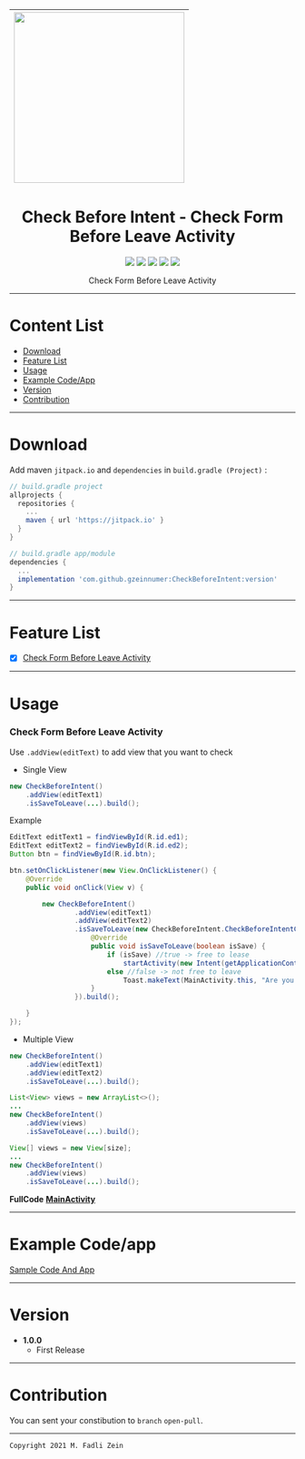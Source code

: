 | <img src="https://github.com/gzeinnumer/AndroidFormValidation/blob/master/preview/example1.gif" width="300"/> |
|:--------------------------------------------------------------------------------------------------------------|

<h1 align="center">
    Check Before Intent - Check Form Before Leave Activity
</h1>

<div align="center">
    <a><img src="https://img.shields.io/badge/Version-0.0.1-brightgreen.svg?style=flat"></a>
    <a><img src="https://img.shields.io/badge/ID-gzeinnumer-blue.svg?style=flat"></a>
    <a><img src="https://img.shields.io/badge/Java-Suport-green?logo=java&style=flat"></a>
    <a><img src="https://img.shields.io/badge/Kotlin-Suport-green?logo=kotlin&style=flat"></a>
    <a href="https://github.com/gzeinnumer"><img src="https://img.shields.io/github/followers/gzeinnumer?label=follow&style=social"></a>
    <br>
    <p>Check Form Before Leave Activity</p>
</div>

---
# Content List
* [Download](#download)
* [Feature List](#feature-list)
* [Usage](#usage)
* [Example Code/App](#example-codeapp)
* [Version](#version)
* [Contribution](#contribution)

---
# Download
Add maven `jitpack.io` and `dependencies` in `build.gradle (Project)` :
```gradle
// build.gradle project
allprojects {
  repositories {
    ...
    maven { url 'https://jitpack.io' }
  }
}

// build.gradle app/module
dependencies {
  ...
  implementation 'com.github.gzeinnumer:CheckBeforeIntent:version'
}
```

---
# Feature List
- [x] [Check Form Before Leave Activity](#check-form-before-leave-activity)

---
# Usage

### Check Form Before Leave Activity

Use `.addView(editText)` to add view that you want to check
* Single View
```java
new CheckBeforeIntent()
    .addView(editText1)
    .isSaveToLeave(...).build();
```

Example
```java
EditText editText1 = findViewById(R.id.ed1);
EditText editText2 = findViewById(R.id.ed2);
Button btn = findViewById(R.id.btn);

btn.setOnClickListener(new View.OnClickListener() {
    @Override
    public void onClick(View v) {

        new CheckBeforeIntent()
                .addView(editText1)
                .addView(editText2)
                .isSaveToLeave(new CheckBeforeIntent.CheckBeforeIntentCallBack() {
                    @Override
                    public void isSaveToLeave(boolean isSave) {
                        if (isSave) //true -> free to lease
                            startActivity(new Intent(getApplicationContext(), MainActivity.class));
                        else //false -> not free to leave
                            Toast.makeText(MainActivity.this, "Are you sure leave the activity", Toast.LENGTH_SHORT).show();
                    }
                }).build();

    }
});
```

* Multiple View
```java
new CheckBeforeIntent()
    .addView(editText1)
    .addView(editText2)
    .isSaveToLeave(...).build();
```
```java
List<View> views = new ArrayList<>();
...
new CheckBeforeIntent()
    .addView(views)
    .isSaveToLeave(...).build();
```
```java
View[] views = new View[size];
...
new CheckBeforeIntent()
    .addView(views)
    .isSaveToLeave(...).build();
```

**FullCode**
[**MainActivity**](https://github.com/gzeinnumer/CheckBeforeIntent/blob/master/app/src/main/java/com/gzeinnumer/checkbeforeintent/MainActivity.java)

---
# Example Code/app

[Sample Code And App](https://github.com/gzeinnumer/CheckBeforeIntentExample)

---
# Version
- **1.0.0**
  - First Release

---
# Contribution
You can sent your constibution to `branch` `open-pull`.

---

```
Copyright 2021 M. Fadli Zein
```
